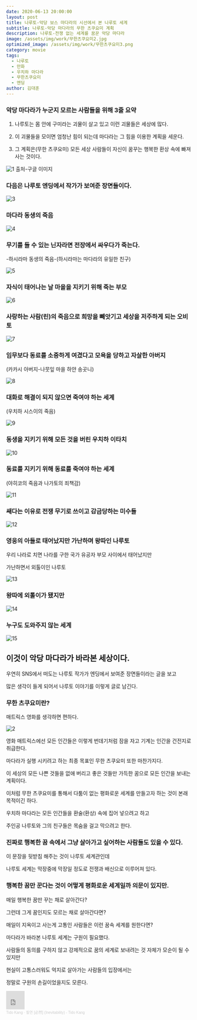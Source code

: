 ```yaml
---
date: 2020-06-13 20:00:00
layout: post
title: 나루토-악당 보스 마다라의 시선에서 본 나루토 세계
subtitle: 나루토-악당 마다라의 무한 츠쿠요미 계획
description: 나루토-전쟁 없는 세계를 꿈꾼 악당 마다라 
image: /assets/img/work/무한츠쿠요미2.jpg
optimized_image: /assets/img/work/무한츠쿠요미3.png
category: movie
tags:
  - 나루토
  - 만화
  - 우치하 마다라
  - 무한츠쿠요미
  - 엔딩
author: 김대훈
---
```


### 악당 마다라가 누군지 모르는 사람들을 위해 3줄 요약

1. 나루토는 몸 안에 구미라는 괴물이 살고 있고 이런 괴물들은 세상에 많다.

2. 이 괴물들을 모이면 엄청난 힘이 되는데 마다라는 그 힘을 이용한 계획을 세운다.

3. 그 계획은(무한 츠쿠요미) 모든 세상 사람들이 자신이 꿈꾸는 행복한 환상 속에 빠져 사는 것이다.

![1](../assets/img/work/무한츠쿠요미1.jpg)
출처-구글 이미지


### 다음은 나루토 엔딩에서 작가가 보여준 장면들이다.



![3](../assets/img/work/나루토엔딩0.jpg)
### 마다라 동생의 죽음  


![4](../assets/img/work/나루토엔딩1.jpg)
### 무기를 들 수 있는 닌자라면 전장에서 싸우다가 죽는다.
-하시라마 동생의 죽음-(하시라마는 마다라의 유일한 친구)  


![5](../assets/img/work/나루토엔딩2.jpg)
### 자식이 태어나는 날 마을을 지키기 위해 죽는 부모  


![6](../assets/img/work/나루토엔딩3.jpg)
### 사랑하는 사람(린)의 죽음으로 희망을 빼앗기고 세상을 저주하게 되는 오비토  


![7](../assets/img/work/나루토엔딩4.jpg)
### 임무보다 동료를 소중하게 여겼다고 모욕을 당하고 자살한 아버지
(카카시 아버지-나뭇잎 마을 하얀 송곳니)  


![8](../assets/img/work/나루토엔딩5.jpg)
### 대화로 해결이 되지 않으면 죽여야 하는 세계
(우치하 시스이의 죽음)  


![9](../assets/img/work/나루토엔딩6.jpg)
### 동생을 지키기 위해 모든 것을 버린 우치하 이타치  


![10](../assets/img/work/나루토엔딩7.jpg)
### 동료를 지키기 위해 동료를 죽여야 하는 세계
(야히코의 죽음과 나가토의 죄책감)  


![11](../assets/img/work/나루토엔딩8.jpg)
### 쌔다는 이유로 전쟁 무기로 쓰이고 감금당하는 미수들  

![12](../assets/img/work/나루토엔딩11.jpg)
### 영웅의 아들로 태어났지만 가난하며 왕따인 나루토
우리 나라로 치면 나라를 구한 국가 유공자 부모 사이에서 태어났지만

가난하면서 외톨이인 나루토  

![13](../assets/img/work/나루토엔딩9.jpg)
### 왕따에 외톨이가 됐지만  


![14](../assets/img/work/나루토엔딩10.jpg)
### 누구도 도와주지 않는 세계  


![15](../assets/img/work/나루토엔딩12.jpg)
## 이것이 악당 마다라가 바라본 세상이다.  





우연히 SNS에서 떠도는 나루토 작가가 엔딩에서 보여준 장면들이라는 글을 보고

많은 생각이 들게 되어서 나루토 이야기를 이렇게 글로 남긴다.

### 무한 츠쿠요미란?

매트릭스 영화를 생각하면 편하다.

![2](../assets/img/work/매트릭스1.png)

영화 매트릭스에선 모든 인간들은 이렇게 번데기처럼 잠을 자고 기계는 인간을 건전지로 취급한다.

마다라가 실행 시키려고 하는 최종 목표인 무한 츠쿠요미 또한 마찬가지다.

이 세상의 모든 나쁜 것들을 없애 버리고 좋은 것들만 가득한 꿈으로 모든 인간을 보내는 계획이다.

이처럼 무한 츠쿠요미를 통해서 다툼이 없는 평화로운 세계를 만들고자 하는 것이 본래 목적이긴 하다.

우치하 마다라는 모든 인간들을 환술(환상) 속에 집어 넣으려고 하고

주인공 나루토와 그의 친구들은 목숨을 걸고 막으려고 한다.

### 진짜로 행복한 꿈 속에서 그냥 살아가고 싶어하는 사람들도 있을 수 있다.

이 문장을 뒷받침 해주는 것이 나루토 세계관인데 

나루토 세계는 막장중에 막장일 정도로 전쟁과 배신으로 이루어져 있다.

### 행복한 꿈만 꾼다는 것이 어떻게 평화로운 세계일까 의문이 있지만.

매일 행복한 꿈만 꾸는 채로 살아간다?

그런데 그게 꿈인지도 모르는 채로 살아간다면?

매일이 지옥이고 사는게 고통인 사람들은 이런 꿈속 세계를 원한다면?

마다라가 바라본 나루토 세계는 구원이 필요했다.

사람들의 동의를 구하지 않고 강제적으로 꿈의 세계로 보내려는 것 자체가 모순이 될 수 있지만

현실이 고통스러워도 억지로 살아가는 사람들의 입장에서는 

정말로 구원의 손길이었을지도 모른다.





<iframe width="50" height="50" scrolling="no" frameborder="no" allow="autoplay" src="https://w.soundcloud.com/player/?url=https%3A//api.soundcloud.com/tracks/597436353&color=%23ff5500&auto_play=true&hide_related=false&show_comments=true&show_user=true&show_reposts=false&show_teaser=true&visual=true"></iframe><div style="font-size: 10px; color: #cccccc;line-break: anywhere;word-break: normal;overflow: hidden;white-space: nowrap;text-overflow: ellipsis; font-family: Interstate,Lucida Grande,Lucida Sans Unicode,Lucida Sans,Garuda,Verdana,Tahoma,sans-serif;font-weight: 100;"><a href="https://soundcloud.com/tido-kang" title="Tido Kang" target="_blank" style="color: #cccccc; text-decoration: none;">Tido Kang</a> · <a href="https://soundcloud.com/tido-kang/inevitability-tido-kang" title="필연 [必然]  (Inevitability) - Tido Kang" target="_blank" style="color: #cccccc; text-decoration: none;">필연 [必然]  (Inevitability) - Tido Kang</a></div>